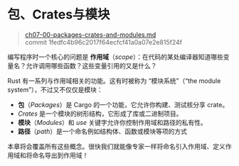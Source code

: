 # 包、Crates与模块

> [ch07-00-packages-crates-and-modules.md](https://github.com/rust-lang/book/blob/master/second-edition/src/ch07-00-modules.md)
> <br>
> commit 1fedfc4b96c2017f64ecfcf41a0a07e2e815f24f

编写程序时一个核心的问题是 **作用域**（*scope*）：在代码的某处编译器知道哪些变量名？允许调用哪些函数？这些变量引用的又是什么？

Rust 有一系列与作用域相关的功能。这有时被称为 “模块系统”（“the module system”），不过又不仅仅是模块：

* **包**（*Packages*）是 Cargo 的一个功能，它允许你构建、测试核分享 crate。
* *Crates* 是一个模块的树形结构，它形成了库或二进制项目。
* **模块**（*Modules*）和 *use* 关键字允许你控制作用域和路径的私有性。
* **路径**（*path*）是一个命名例如结构体、函数或模块等项的方式

本章将会覆盖所有这些概念。很快我们就能像专家一样将命名引入作用域、定义作用域和将命名导出到作用域！
